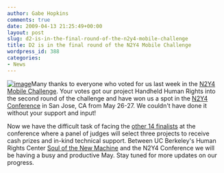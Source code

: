 ```yaml
---
author: Gabe Hopkins
comments: true
date: 2009-04-13 21:25:49+00:00
layout: post
slug: d2-is-in-the-final-round-of-the-n2y4-mobile-challenge
title: D2 is in the final round of the N2Y4 Mobile Challenge
wordpress_id: 388
categories:
- News
---
```


[![image](https://s3.amazonaws.com/digidem-www/wp-content/uploads/2009/04/n2y4_gr.jpg)](https://s3.amazonaws.com/digidem-www/wp-content/uploads/2009/04/n2y4_gr.jpg)Many thanks to everyone who voted for us last week in the [N2Y4 Mobile Challenge](http://www.netsquared.org/n2y4). Your votes got our project Handheld Human Rights into the second round of the challenge and have won us a spot in the [N2Y4 Conference](http://www.netsquared.org/conference/n2y4) in San Jose, CA from May 26-27. We couldn't have done it without your support and input!

Now we have the difficult task of facing the [other 14 finalists](http://www.netsquared.org/blog/amy-sample-ward/n2y4-mobile-challenge-15-featured-projects-announced) at the conference where a panel of judges will select three projects to receive cash prizes and in-kind technical support. Between UC Berkeley's Human Rights Center [Soul of the New Machine](http://hrc.berkeley.edu/events/newmachineconference/) and the N2Y4 Conference we will be having a busy and productive May. Stay tuned for more updates on our progress.
